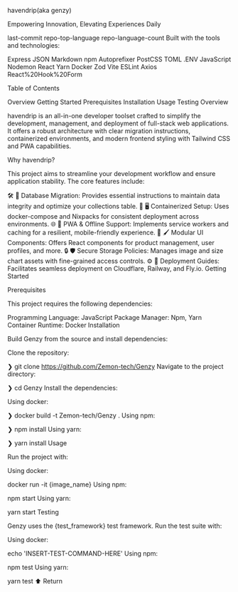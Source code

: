 havendrip(aka genzy)

Empowering Innovation, Elevating Experiences Daily

last-commit repo-top-language repo-language-count
Built with the tools and technologies:

Express JSON Markdown npm Autoprefixer PostCSS TOML .ENV JavaScript
Nodemon React Yarn Docker Zod Vite ESLint Axios React%20Hook%20Form

Table of Contents

Overview
Getting Started
Prerequisites
Installation
Usage
Testing
Overview

havendrip is an all-in-one developer toolset crafted to simplify the development, management, and deployment of full-stack web applications. It offers a robust architecture with clear migration instructions, containerized environments, and modern frontend styling with Tailwind CSS and PWA capabilities.

Why havendrip?

This project aims to streamline your development workflow and ensure application stability. The core features include:

🛠️ 🔧 Database Migration: Provides essential instructions to maintain data integrity and optimize your collections table.
🚢 🖥️ Containerized Setup: Uses docker-compose and Nixpacks for consistent deployment across environments.
🌐 🎯 PWA & Offline Support: Implements service workers and caching for a resilient, mobile-friendly experience.
🎨 🖌️ Modular UI Components: Offers React components for product management, user profiles, and more.
🔒 🛡️ Secure Storage Policies: Manages image and size chart assets with fine-grained access controls.
⚙️ 🚀 Deployment Guides: Facilitates seamless deployment on Cloudflare, Railway, and Fly.io.
Getting Started

Prerequisites

This project requires the following dependencies:

Programming Language: JavaScript
Package Manager: Npm, Yarn
Container Runtime: Docker
Installation

Build Genzy from the source and install dependencies:

Clone the repository:

❯ git clone https://github.com/Zemon-tech/Genzy
Navigate to the project directory:

❯ cd Genzy
Install the dependencies:

Using docker:

❯ docker build -t Zemon-tech/Genzy .
Using npm:

❯ npm install
Using yarn:

❯ yarn install
Usage

Run the project with:

Using docker:

docker run -it {image_name}
Using npm:

npm start
Using yarn:

yarn start
Testing

Genzy uses the {test_framework} test framework. Run the test suite with:

Using docker:

echo 'INSERT-TEST-COMMAND-HERE'
Using npm:

npm test
Using yarn:

yarn test
⬆ Return
